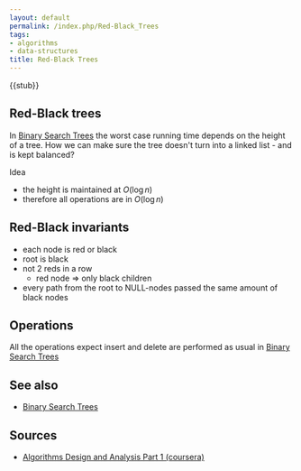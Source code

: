 ```yaml
---
layout: default
permalink: /index.php/Red-Black_Trees
tags:
- algorithms
- data-structures
title: Red-Black Trees
---
```

{{stub}}

## Red-Black trees
In [Binary Search Trees](Binary_Search_Trees) the worst case running time depends on the height of a tree. How we can make sure the tree doesn't turn into a linked list - and is kept balanced? 

Idea
- the height is maintained at $O(\log n)$
- therefore all operations are in $O(\log n)$

## Red-Black invariants
- each node is red or black
- root is black
- not 2 reds in a row
  - red node => only black children
- every path from the root to NULL-nodes passed the same amount of black nodes

## Operations
All the operations expect insert and delete are performed as usual in [Binary Search Trees](Binary_Search_Trees)


## See also
- [Binary Search Trees](Binary_Search_Trees)

## Sources
- [Algorithms Design and Analysis Part 1 (coursera)](Algorithms_Design_and_Analysis_Part_1_(coursera))
